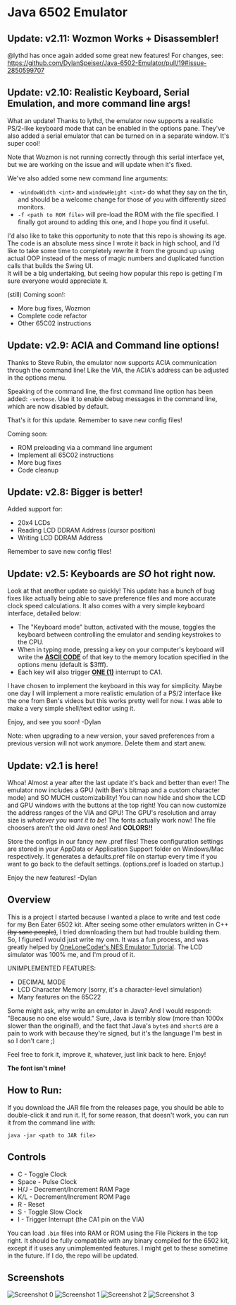 # Java 6502 Emulator

## Update: v2.11: Wozmon Works + Disassembler!
@lythd has once again added some great new features! For changes, see: https://github.com/DylanSpeiser/Java-6502-Emulator/pull/19#issue-2850599707

## Update: v2.10: Realistic Keyboard, Serial Emulation, and more command line args!
What an update! Thanks to lythd, the emulator now supports a realistic PS/2-like keyboard mode that can be enabled in the options pane. They've also added a serial emulator that can be turned on in a separate window. It's super cool!

Note that Wozmon is not running correctly through this serial interface yet, but we are working on the issue and will update when it's fixed.

We've also added some new command line arguments:
- `-windowWidth <int>` and `windowHeight <int>` do what they say on the tin, and should be a welcome change for those of you with differently sized monitors.
- `-f <path to ROM file>` will pre-load the ROM with the file specified. I finally got around to adding this one, and I hope you find it useful.

I'd also like to take this opportunity to note that this repo is showing its age. The code is an absolute mess since I wrote it back in high school, and I'd like to take some time to completely rewrite it from the ground up using actual OOP instead of the mess of magic numbers and duplicated function calls that builds the Swing UI.<br>
It will be a big undertaking, but seeing how popular this repo is getting I'm sure everyone would appreciate it.

(still) Coming soon!:
- More bug fixes, Wozmon
- Complete code refactor
- Other 65C02 instructions

## Update: v2.9: ACIA and Command line options!
Thanks to Steve Rubin, the emulator now supports ACIA communication through the command line! Like the VIA, the ACIA's address can be adjusted in the options menu.

Speaking of the command line, the first command line option has been added: `-verbose`. Use it to enable debug messages in the command line, which are now disabled by default.

That's it for this update. Remember to save new config files!

Coming soon:
- ROM preloading via a command line argument
- Implement all 65C02 instructions
- More bug fixes
- Code cleanup

## Update: v2.8: Bigger is better!
Added support for:
- 20x4 LCDs
- Reading LCD DDRAM Address (cursor position)
- Writing LCD DDRAM Address

Remember to save new config files!

## Update: v2.5: Keyboards are _SO_ hot right now.
Look at that another update so quickly! This update has a bunch of bug fixes like actually being able to save preference files and more accurate clock speed calculations. It also comes with a very simple keyboard interface, detailed below:

- The "Keyboard mode" button, activated with the mouse, toggles the keyboard between controlling the emulator and sending keystrokes to the CPU.
- When in typing mode, pressing a key on your computer's keyboard will write the <ins>**ASCII CODE**</ins> of that key to the memory location specified in the options menu (default is $3fff).
- Each key will also trigger <ins>**ONE (1)**</ins> interrupt to CA1.

I have chosen to implement the keyboard in this way for simplicity. Maybe one day I will implement a more realistic emulation of a PS/2 interface like the one from Ben's videos but this works pretty well for now. I was able to make a very simple shell/text editor using it.

Enjoy, and see you soon!
-Dylan

Note: when upgrading to a new version, your saved preferences from a previous version will not work anymore. Delete them and start anew.

## Update: v2.1 is here!
Whoa! Almost a year after the last update it's back and better than ever! The emulator now includes a GPU (with Ben's bitmap and a custom character mode) and SO MUCH customizability!
You can now hide and show the LCD and GPU windows with the buttons at the top right!
You can now customize the address ranges of the VIA and GPU!
The GPU's resolution and array size is _whatever you want it to be_!
The fonts actually work now!
The file choosers aren't the old Java ones!
And **COLORS!!**

Store the configs in our fancy new .pref files!
These configuration settings are stored in your AppData or Application Support folder on Windows/Mac respectively. It generates a defaults.pref file on startup every time if you want to go back to the default settings. (options.pref is loaded on startup.)

Enjoy the new features!
-Dylan

## Overview
This is a project I started because I wanted a place to write and test code for my Ben Eater 6502 kit. After seeing some other emulators written in C++ ~~(by sane people)~~, I tried downloading them but had trouble building them. So, I figured I would just write my own. It was a fun process, and was greatly helped by [OneLoneCoder's NES Emulator Tutorial](https://github.com/OneLoneCoder/olcNES). The LCD simulator was 100% me, and I'm proud of it.

UNIMPLEMENTED FEATURES:
 - DECIMAL MODE
 - LCD Character Memory (sorry, it's a character-level simulation)
 - Many features on the 65C22

Some might ask, why write an emulator in Java? And I would respond: "Because no one else would." Sure, Java is terribly slow (more than 1000x slower than the original!), and the fact that Java's ```byte```s and ```short```s are a pain to work with because they're signed, but it's the language I'm best in so I don't care ;)

Feel free to fork it, improve it, whatever, just link back to here. Enjoy!

**The font isn't mine!**

## How to Run:
If you download the JAR file from the releases page, you should be able to double-click it and run it. If, for some reason, that doesn't work, you can run it from the command line with:
```
java -jar <path to JAR file>
```

## Controls
- C - Toggle Clock
- Space - Pulse Clock
- H/J - Decrement/Increment RAM Page
- K/L - Decrement/Increment ROM Page
- R - Reset
- S - Toggle Slow Clock
- I - Trigger Interrupt (the CA1 pin on the VIA)
   
You can load ```.bin``` files into RAM or ROM using the File Pickers in the top right. It should be fully compatible with any binary compiled for the 6502 kit, except if it uses any unimplemented features. I might get to these sometime in the future. If I do, the repo will be updated.

## Screenshots
![Screenshot 0](screenshots/screenshot0.png?raw=true)
![Screenshot 1](screenshots/screenshot1.png?raw=true)
![Screenshot 2](screenshots/screenshot2.png?raw=true)
![Screenshot 3](screenshots/screenshot3.png?raw=true)
